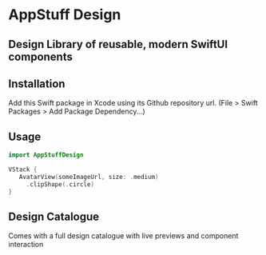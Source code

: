 # AppStuff Design

## Design Library of reusable, modern SwiftUI components

## Installation
Add this Swift package in Xcode using its Github repository url. (File > Swift Packages > Add Package Dependency...)

## Usage 

```swift
import AppStuffDesign

VStack {
   AvatarView(someImageUrl, size: .medium)
     .clipShape(.circle)
}
```

## Design Catalogue

Comes with a full design catalogue with live previews and component interaction
